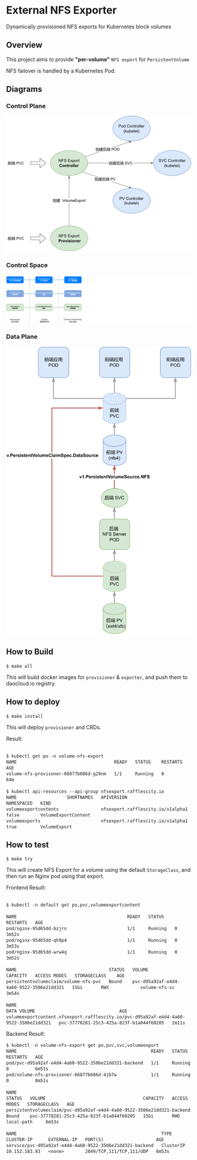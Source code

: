 # External NFS Exporter

Dynamically provisioned NFS exports for Kubernetes block volumes

## Overview

This project aims to provide **"per-volume"** `NFS export` for `PersistentVolume`

NFS failover is handled by a Kubernetes Pod.

## Diagrams

### Control Plane

![Control Plane](img/control_flow.svg)

### Control Space
![Control Space](img/spaces.svg)

### Data Plane

![Data Plane](img/data_flow.svg)

## How to Build

```console
$ make all
```

This will build docker images for `provisioner` & `exporter`, and push them to daocloud.io registry.

## How to deploy

```
$ make install
```

This will deploy `provisioner` and CRDs.

Result:

```Console

$ kubectl get po -n volume-nfs-export
NAME                                     READY   STATUS    RESTARTS   AGE
volume-nfs-provisoner-66877b686d-g29nm   1/1     Running   0          64m

$ kubectl api-resources --api-group nfsexport.rafflescity.io
NAME                   SHORTNAMES   APIVERSION                          NAMESPACED   KIND
volumeexportcontents                nfsexport.rafflescity.io/v1alpha1   false        VolumeExportContent
volumeexports                       nfsexport.rafflescity.io/v1alpha1   true         VolumeExport
```

## How to test

```console
$ make try
```

This will create NFS Export for a volume using the default `StorageClass`, and then run an Nginx pod using that export.

Frontend Result:

```console

$ kubectl -n default get po,pvc,volumeexportcontent

NAME                                          READY   STATUS    RESTARTS   AGE
pod/nginx-95d65dd-bzjrn                       1/1     Running   0          3m52s
pod/nginx-95d65dd-qh9p4                       1/1     Running   0          3m53s
pod/nginx-95d65dd-wrw4q                       1/1     Running   0          3m52s

NAME                                   STATUS   VOLUME                                     CAPACITY   ACCESS MODES   STORAGECLASS    AGE
persistentvolumeclaim/volume-nfs-pvc   Bound    pvc-d95a92af-e4d4-4a60-9522-3506e21dd321   15Gi       RWX            volume-nfs-sc   3m54s

NAME                                                                                    DATA VOLUME                                AGE
volumeexportcontent.nfsexport.rafflescity.io/pvc-d95a92af-e4d4-4a60-9522-3506e21dd321   pvc-37778281-25c3-425a-823f-b1a044f60205   2m11s
```

Backend Result:

```Console
$ kubectl -n volume-nfs-export get po,pvc,svc,volumeexport
NAME                                                   READY   STATUS    RESTARTS   AGE
pod/pvc-d95a92af-e4d4-4a60-9522-3506e21dd321-backend   1/1     Running   0          6m51s
pod/volume-nfs-provisoner-66877b686d-4jb7w             1/1     Running   0          8m51s

NAME                                                                     STATUS   VOLUME                                     CAPACITY   ACCESS MODES   STORAGECLASS   AGE
persistentvolumeclaim/pvc-d95a92af-e4d4-4a60-9522-3506e21dd321-backend   Bound    pvc-37778281-25c3-425a-823f-b1a044f60205   15Gi       RWO            local-path     6m53s

NAME                                                       TYPE        CLUSTER-IP      EXTERNAL-IP   PORT(S)                    AGE
service/pvc-d95a92af-e4d4-4a60-9522-3506e21dd321-backend   ClusterIP   10.152.183.83   <none>        2049/TCP,111/TCP,111/UDP   6m53s
```